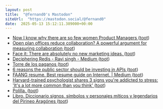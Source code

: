 ```yaml
---
layout: post
title:  "@fernand0's Mastodon"
siteUrl:  "https://mastodon.social/@fernand0"
date:  2025-05-13 15:12:11.389000+00:00
---
```

*  [Now I know why there are so few women Product Managers ](https://medium.com/@camilaferreirame/now-i-know-why-there-are-so-few-women-product-managers-f93857acaba) ([toot](https://mastodon.social/@fernand0/114501165474543456))
*  [Open plan offices reduce collaboration? A powerful argument for measuring collaboration ](https://medium.com/@benproctor-co-uk/open-plan-offices-reduce-collaboration-69c4b0af5b) ([toot](https://mastodon.social/@fernand0/114500937683612227))
*  [Face it: There are absolutely no new marketing ideas. ](https://medium.com/@kiraIeigh/face-it-there-are-absolutely-no-new-marketing-ideas-65ce757aa16) ([toot](https://mastodon.social/@fernand0/114500799520686023))
*  [Deciphering Redis - Ravi singh - Medium ](https://medium.com/@raviksingh253/deciphering-redis-ea14e78cdb1) ([toot](https://mastodon.social/@fernand0/114500600639381716))
*  [Torre de los paganos ](https://www.flickr.com/photos/fernand0/54478450267) ([toot](https://mastodon.social/@fernand0/114500592990256125))
*  [6 reasons the public sector should be investing in APIs ](https://medium.com/digital-leaders-uk/6-reasons-the-public-sector-should-be-investing-in-apis-30abc10c84d) ([toot](https://mastodon.social/@fernand0/114500350674256812))
*  [FAANG resume. Best resume guide on Internet. \| Medium ](https://zriyansh.medium.com/stop-ruining-your-r%C3%A9sum%C3%A9-c8ca15de5a9) ([toot](https://mastodon.social/@fernand0/114499951866359294))
*  [Harvard-trained psychologist shares 3 signs you're addicted to stress: 'It's a lot more common than you think' ](https://www.cnbc.com/2023/05/07/harvard-trained-psychologist-reveals-3-signs-youre-addicted-to-stress.htm) ([toot](https://mastodon.social/@fernand0/114499844830996927))
*  [Polilla. ](https://avecesunafoto.wordpress.com/2025/05/11/polilla-3) ([toot](https://mastodon.social/@fernand0/114499835313499796))
*  [Libro. Diccionario signos, símbolos y personajes míticos y legendarios del Pirineo Aragónes ](https://fotografiasenmovimiento.wordpress.com/2025/05/12/libro-diccionario-signos-simbolos-y-personajes-miticos-y-legendarios-del-pirineo-aragones) ([toot](https://mastodon.social/@fernand0/114499796215854063))
